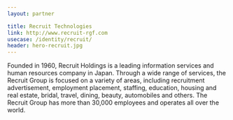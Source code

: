 ```yaml
---
layout: partner

title: Recruit Technologies
link: http://www.recruit-rgf.com
usecase: /identity/recruit/
header: hero-recruit.jpg
---
```


Founded in 1960, Recruit Holdings is a leading information services and human resources company in Japan. Through a wide range of services, the Recruit Group is focused on a variety of areas, including recruitment advertisement, employment placement, staffing, education, housing and real estate, bridal, travel, dining, beauty, automobiles and others. The Recruit Group has more than 30,000 employees and operates all over the world.

